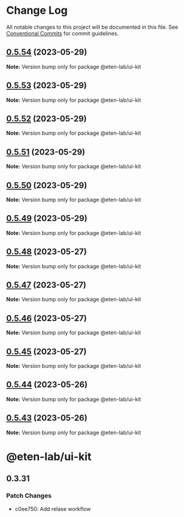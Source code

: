 # Change Log

All notable changes to this project will be documented in this file.
See [Conventional Commits](https://conventionalcommits.org) for commit guidelines.

## [0.5.54](https://github.com/etenlab/ui-kit/compare/v0.5.52...v0.5.54) (2023-05-29)

**Note:** Version bump only for package @eten-lab/ui-kit

## [0.5.53](https://github.com/etenlab/ui-kit/compare/v0.5.52...v0.5.53) (2023-05-29)

**Note:** Version bump only for package @eten-lab/ui-kit

## [0.5.52](https://github.com/etenlab/ui-kit/compare/v0.5.50...v0.5.52) (2023-05-29)

**Note:** Version bump only for package @eten-lab/ui-kit

## [0.5.51](https://github.com/etenlab/ui-kit/compare/v0.5.50...v0.5.51) (2023-05-29)

**Note:** Version bump only for package @eten-lab/ui-kit

## [0.5.50](https://github.com/etenlab/ui-kit/compare/v0.5.48...v0.5.50) (2023-05-29)

**Note:** Version bump only for package @eten-lab/ui-kit

## [0.5.49](https://github.com/etenlab/ui-kit/compare/v0.5.48...v0.5.49) (2023-05-29)

**Note:** Version bump only for package @eten-lab/ui-kit

## [0.5.48](https://github.com/etenlab/ui-kit/compare/v0.5.46...v0.5.48) (2023-05-27)

**Note:** Version bump only for package @eten-lab/ui-kit

## [0.5.47](https://github.com/etenlab/ui-kit/compare/v0.5.46...v0.5.47) (2023-05-27)

**Note:** Version bump only for package @eten-lab/ui-kit

## [0.5.46](https://github.com/etenlab/ui-kit/compare/v0.5.44...v0.5.46) (2023-05-27)

**Note:** Version bump only for package @eten-lab/ui-kit

## [0.5.45](https://github.com/etenlab/ui-kit/compare/v0.5.44...v0.5.45) (2023-05-27)

**Note:** Version bump only for package @eten-lab/ui-kit

## [0.5.44](https://github.com/etenlab/ui-kit/compare/v0.5.43...v0.5.44) (2023-05-26)

**Note:** Version bump only for package @eten-lab/ui-kit

## [0.5.43](https://github.com/etenlab/ui-kit/compare/v0.5.42...v0.5.43) (2023-05-26)

**Note:** Version bump only for package @eten-lab/ui-kit

# @eten-lab/ui-kit

## 0.3.31

### Patch Changes

- c0ee750: Add relase workflow
